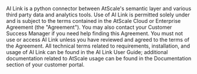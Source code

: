 AI Link is a python connector between AtScale's semantic layer and various 
third party data and analytics tools. Use of AI Link is permitted solely 
under and is subject to the terms contained in the AtScale Cloud or 
Enterprise Agreement (the "Agreement"). You may also contact your Customer Success Manager 
if you need help finding this Agreement. You must not use or access AI Link unless you have 
reviewed and agreed to the terms of the Agreement. All technical terms related to requirements, 
installation, and usage of AI Link can be found in the AI Link User Guide; additional documentation 
related to AtScale usage can be found in the Documentation section of your customer portal.